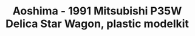 ---
layout: product
title: "Aoshima - 1991 Mitsubishi P35W Delica Star Wagon, plastic modelkit"
price: "TBA" 
desc: "N/A"
img_path: "/assets/img/AO52334.webp"
brand: "N/A"
available: false
special_offer: false
new: false
soon: false
cat: "010000"
subcat: "013700"
subsubcat: "0N/A"
sifra: "AO52334"
popular: false
---